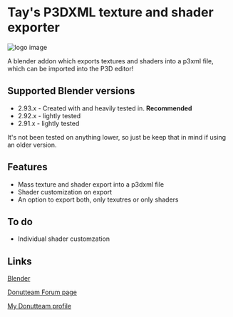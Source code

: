 # Tay's P3DXML texture and shader exporter

![logo image](https://github.com/Twela/textureshader-exporter/blob/main/images/txtshader.png?raw=true)

A blender addon which exports textures and shaders into a p3xml file, which can be imported into the P3D editor!

## Supported Blender versions
- 2.93.x - Created with and heavily tested in. **Recommended**
- 2.92.x - lightly tested
- 2.91.x - lightly tested


It's not been tested on anything lower, so just be keep that in mind if using an older version.

## Features
- Mass texture and shader export into a p3dxml file
- Shader customization on export
- An option to export both, only texutres or only shaders

## To do
- Individual shader customzation

## Links
[Blender](https://www.blender.org/)

[Donutteam Forum page](https://donutteam.com/@Tay)

[My Donutteam profile](https://donutteam.com/@Tay)
